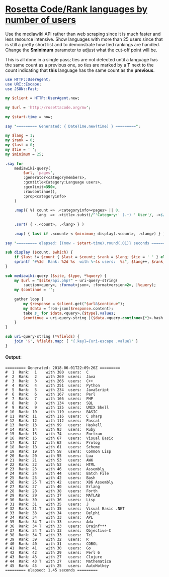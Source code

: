 [1]: https://rosettacode.org/wiki/Rosetta_Code/Rank_languages_by_number_of_users

# [Rosetta Code/Rank languages by number of users][1]

Use the mediawiki API rather than web scraping since it is much faster and less resource intensive. Show languages with more than 25 users since that is still a pretty short list and to demonstrate how tied rankings are handled. Change the **$minimum** parameter to adjust what the cut-off point will be.



This is all done in a single pass; ties are not detected until a language has the same count as a previous one, so ties are marked by a **T** next to the count indicating that **this** language has the same count as the **previous**.

```perl
use HTTP::UserAgent;
use URI::Escape;
use JSON::Fast;
 
my $client = HTTP::UserAgent.new;
 
my $url = 'http://rosettacode.org/mw';
 
my $start-time = now;
 
say "========= Generated: { DateTime.new(time) } =========";
 
my $lang = 1;
my $rank = 0;
my $last = 0;
my $tie = ' ';
my $minimum = 25;
 
.say for
    mediawiki-query(
        $url, 'pages',
        :generator<categorymembers>,
        :gcmtitle<Category:Language users>,
        :gcmlimit<350>,
        :rawcontinue(),
        :prop<categoryinfo>
    )
 
    .map({ %( count => .<categoryinfo><pages> || 0,
              lang  => .<title>.subst(/^'Category:' (.+) ' User'/, ->$/ {$0}) ) })
 
    .sort( { -.<count>, .<lang> } )
 
    .map( { last if .<count> < $minimum; display(.<count>, .<lang>) } );
 
say "========= elapsed: {(now - $start-time).round(.01)} seconds =========";
 
sub display ($count, $which) {
    if $last != $count { $last = $count; $rank = $lang; $tie = ' ' } else { $tie = 'T' };
    sprintf "#%3d  Rank: %2d %s  with %-4s users:  %s", $lang++, $rank, $tie, $count, $which;
}
 
sub mediawiki-query ($site, $type, *%query) {
    my $url = "$site/api.php?" ~ uri-query-string(
        :action<query>, :format<json>, :formatversion<2>, |%query);
    my $continue = '';
 
    gather loop {
        my $response = $client.get("$url&$continue");
        my $data = from-json($response.content);
        take $_ for $data.<query>.{$type}.values;
        $continue = uri-query-string |($data.<query-continue>{*}».hash.hash or last);
    }
}
 
sub uri-query-string (*%fields) {
    join '&', %fields.map: { "{.key}={uri-escape .value}" }
}
```

#### Output:
```
========= Generated: 2018-06-01T22:09:26Z =========
#  1  Rank:  1    with 380  users:  C
#  2  Rank:  2    with 269  users:  Java
#  3  Rank:  3    with 266  users:  C++
#  4  Rank:  4    with 251  users:  Python
#  5  Rank:  5    with 234  users:  JavaScript
#  6  Rank:  6    with 167  users:  Perl
#  7  Rank:  7    with 166  users:  PHP
#  8  Rank:  8    with 134  users:  SQL
#  9  Rank:  9    with 125  users:  UNIX Shell
# 10  Rank: 10    with 119  users:  BASIC
# 11  Rank: 11    with 116  users:  C sharp
# 12  Rank: 12    with 112  users:  Pascal
# 13  Rank: 13    with 99   users:  Haskell
# 14  Rank: 14    with 93   users:  Ruby
# 15  Rank: 15    with 74   users:  Fortran
# 16  Rank: 16    with 67   users:  Visual Basic
# 17  Rank: 17    with 62   users:  Prolog
# 18  Rank: 18    with 61   users:  Scheme
# 19  Rank: 19    with 58   users:  Common Lisp
# 20  Rank: 20    with 55   users:  Lua
# 21  Rank: 21    with 53   users:  AWK
# 22  Rank: 22    with 52   users:  HTML
# 23  Rank: 23    with 46   users:  Assembly
# 24  Rank: 24    with 44   users:  Batch File
# 25  Rank: 25    with 42   users:  Bash
# 26  Rank: 25 T  with 42   users:  X86 Assembly
# 27  Rank: 27    with 40   users:  Erlang
# 28  Rank: 28    with 38   users:  Forth
# 29  Rank: 29    with 37   users:  MATLAB
# 30  Rank: 30    with 36   users:  Lisp
# 31  Rank: 31    with 35   users:  J
# 32  Rank: 31 T  with 35   users:  Visual Basic .NET
# 33  Rank: 33    with 34   users:  Delphi
# 34  Rank: 34    with 33   users:  APL
# 35  Rank: 34 T  with 33   users:  Ada
# 36  Rank: 34 T  with 33   users:  Brainf***
# 37  Rank: 34 T  with 33   users:  Objective-C
# 38  Rank: 34 T  with 33   users:  Tcl
# 39  Rank: 39    with 32   users:  R
# 40  Rank: 40    with 31   users:  COBOL
# 41  Rank: 41    with 30   users:  Go
# 42  Rank: 42    with 29   users:  Perl 6
# 43  Rank: 43    with 27   users:  Clojure
# 44  Rank: 43 T  with 27   users:  Mathematica
# 45  Rank: 45    with 25   users:  AutoHotkey
========= elapsed: 1.45 seconds =========
```